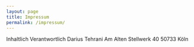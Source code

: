 ```yaml
---
layout: page
title: Impressum
permalink: /impressum/
---
```


Inhaltlich Verantwortlich
Darius Tehrani
Am Alten Stellwerk 40
50733 Köln
